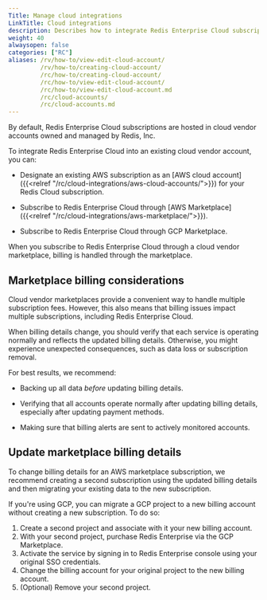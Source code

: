 ```yaml
---
Title: Manage cloud integrations
LinkTitle: Cloud integrations
description: Describes how to integrate Redis Enterprise Cloud subscriptions into existing cloud provider services, whether existing subscriptions or through vendor marketplaces.
weight: 40
alwaysopen: false
categories: ["RC"]
aliases: /rv/how-to/view-edit-cloud-account/
         /rv/how-to/creating-cloud-account/
         /rc/how-to/creating-cloud-account/
         /rc/how-to/view-edit-cloud-account/
         /rc/how-to/view-edit-cloud-account.md
         /rc/cloud-accounts/
         /rc/cloud-accounts.md
---
```


By default, Redis Enterprise Cloud subscriptions are hosted in cloud vendor accounts owned and managed by Redis, Inc.

To integrate Redis Enterprise Cloud into an existing cloud vendor account, you can:

- Designate an existing AWS subscription as an [AWS cloud account]({{<relref "/rc/cloud-integrations/aws-cloud-accounts/">}}) for your Redis Cloud subscription.

- Subscribe to Redis Enterprise Cloud through [AWS Marketplace]({{<relref "/rc/cloud-integrations/aws-marketplace/">}}).

- Subscribe to Redis Enterprise Cloud through GCP Marketplace.

When you subscribe to Redis Enterprise Cloud through a cloud vendor marketplace, billing is handled through the marketplace.

## Marketplace billing considerations

Cloud vendor marketplaces provide a convenient way to handle multiple subscription fees.  However, this also means that billing issues impact multiple subscriptions, including Redis Enterprise Cloud.

When billing details change, you should verify that each service is operating normally and reflects the updated billing details.  Otherwise, you might experience unexpected consequences, such as data loss or subscription removal.

For best results, we recommend:

- Backing up all data _before_ updating billing details.

- Verifying that all accounts operate normally after updating billing details, especially after updating payment methods.

- Making sure that billing alerts are sent to actively monitored accounts.

## Update marketplace billing details

To change billing details for an AWS marketplace subscription, we recommend creating a second subscription using the updated billing details and then migrating your existing data to the new subscription. 

If you're using GCP, you can migrate a GCP project to a new billing account without creating a new subscription.  To do so:

1. Create a second project and associate with it your new billing account.
2. With your second project, purchase Redis Enterprise via the GCP Marketplace.
3. Activate the service by signing in to Redis Enterprise console using your original SSO credentials.
4. Change the billing account for your original project to the new billing account.
5. (Optional) Remove your second project.